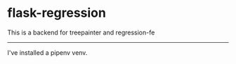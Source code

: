 # flask-regression
This is a backend for treepainter and regression-fe

---
I've installed a pipenv venv.